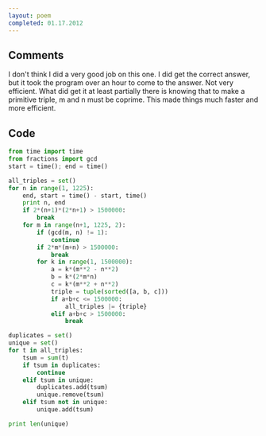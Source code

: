 ```yaml
---
layout: poem
completed: 01.17.2012
---
```


## Comments

I don't think I did a very good job on this one. I did get the correct answer,
but it took the program over an hour to come to the answer. Not very efficient.
What did get it at least partially there is knowing that to make a primitive
triple, m and n must be coprime. This made things much faster and more
efficient.

## Code

```python
from time import time
from fractions import gcd
start = time(); end = time()

all_triples = set()
for n in range(1, 1225):
	end, start = time() - start, time()
	print n, end
	if 2*(n+1)*(2*n+1) > 1500000:
		break
	for m in range(n+1, 1225, 2):
		if (gcd(m, n) != 1):
			continue
		if 2*m*(m+n) > 1500000:
			break
		for k in range(1, 1500000):
			a = k*(m**2 - n**2)
			b = k*(2*m*n)
			c = k*(m**2 + n**2)
			triple = tuple(sorted([a, b, c]))
			if a+b+c <= 1500000:
				all_triples |= {triple}
			elif a+b+c > 1500000:
				break

duplicates = set()
unique = set()
for t in all_triples:
	tsum = sum(t)
	if tsum in duplicates:
		continue
	elif tsum in unique:
		duplicates.add(tsum)
		unique.remove(tsum)
	elif tsum not in unique:
		unique.add(tsum)

print len(unique)
```
